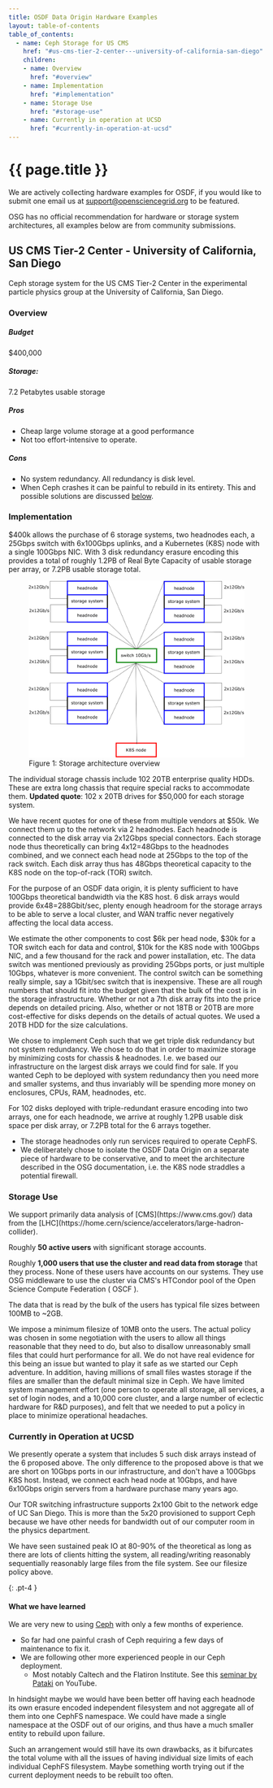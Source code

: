 ```yaml
---
title: OSDF Data Origin Hardware Examples
layout: table-of-contents
table_of_contents:
  - name: Ceph Storage for US CMS
    href: "#us-cms-tier-2-center---university-of-california-san-diego"
    children:
    - name: Overview
      href: "#overview"
    - name: Implementation
      href: "#implementation"
    - name: Storage Use
      href: "#storage-use"
    - name: Currently in operation at UCSD
      href: "#currently-in-operation-at-ucsd"
---
```


# {{ page.title }}

We are actively collecting hardware examples for OSDF, if you would like to submit one
email us at [support@opensciencegrid.org](mailto:support@opensciencegrid.org) to be featured.

OSG has no official recommendation for hardware or storage system architectures, all examples below are
from community submissions.

## US CMS Tier-2 Center - University of California, San Diego

Ceph storage system for the US CMS Tier-2 Center in the experimental
particle physics group at the University of California, San Diego.

### Overview

<div class="rounded bg-light p-2" markdown="1">

##### Budget
$400,000

##### Storage:
7.2 Petabytes usable storage

##### Pros

- Cheap large volume storage at a good performance 
- Not too effort-intensive to operate.

##### Cons

- No system redundancy. All redundancy is disk level.
- When Ceph crashes it can be painful to rebuild in its entirety. This and possible solutions are discussed [below](#currently-in-operation-at-ucsd).

  
</div>

### Implementation

<div class="rounded bg-light p-2" markdown="1">

$400k allows the purchase of 6 storage systems, two headnodes each, a 25Gbps switch with 6x100Gbps uplinks, and a Kubernetes (K8S) node with a single 100Gbps NIC. With 3 disk redundancy erasure encoding this provides a total of roughly 1.2PB of Real Byte Capacity of usable storage per array, or 7.2PB usable storage total.

<div class="d-flex py-3">
  <figure style="max-width: 600px" class="mx-auto">
    <img class="img-fluid" src="/assets/images/UCSD_Data_Origin_Proposal.png" alt="Figure 1: Showing storage architecture of the proposed OSDF origin at UCSD"/>
    <figcaption>Figure 1: Storage architecture overview</figcaption>
  </figure>
</div>

The individual storage chassis include 102 20TB enterprise quality HDDs. These are extra long chassis that require special racks to accommodate them. **Updated quote**: 102 x 20TB drives for $50,000 for each storage system.

We have recent quotes for one of these from multiple vendors at $50k. We connect them up to the network via 2 headnodes. Each headnode is connected to the disk array via 2x12Gbps special connectors. Each storage node thus theoretically can bring 4x12=48Gbps to the headnodes combined, and we connect each head node at 25Gbps to the top of the rack switch. Each disk array thus has 48Gbps theoretical capacity to the K8S node on the top-of-rack (TOR) switch.

For the purpose of an OSDF data origin, it is plenty sufficient to have 100Gbps theoretical bandwidth via the K8S host. 6 disk arrays would provide 6x48=288Gbit/sec, plenty enough headroom for the storage arrays to be able to serve a local cluster, and WAN traffic never negatively affecting the local data access.

We estimate the other components to cost $6k per head node, $30k for a TOR  switch each for data and control, $10k for the K8S node with 100Gbps NIC, and a few thousand for the rack and power installation, etc. The data switch was mentioned previously as providing 25Gbps ports, or just multiple 10Gbps, whatever is more convenient. The control switch can be something really simple, say a 1Gbit/sec switch that is inexpensive. These are all rough numbers that should fit into the budget given that the bulk of the cost is in the storage infrastructure. Whether or not a 7th disk array fits into the price depends on detailed pricing. Also, whether or not 18TB or 20TB are more cost-effective for disks depends on the details of actual quotes. We used a 20TB HDD for the size calculations.

We chose to implement Ceph such that we get triple disk redundancy but not system redundancy. We chose to do that in order to maximize storage by minimizing costs for chassis & headnodes. I.e. we based our infrastructure on the largest disk arrays we could find for sale. If you wanted Ceph to be deployed with system redundancy then you need more and smaller systems, and thus invariably will be spending more money on enclosures, CPUs, RAM, headnodes, etc. 

For 102 disks deployed with triple-redundant erasure encoding into two arrays, one for each headnode, we arrive at roughly 1.2PB usable disk space per disk array, or 7.2PB total for the 6 arrays together.
- The storage headnodes only run services required to operate CephFS.
- We deliberately chose to isolate the OSDF Data Origin on a separate piece of hardware to be conservative, and to meet the architecture described in the OSG documentation, i.e. the K8S node straddles a potential firewall.
</div>

### Storage Use

<div class="rounded bg-light p-2" markdown="1">
We support primarily data analysis of [CMS](https://www.cms.gov/) data from the [LHC](https://home.cern/science/accelerators/large-hadron-collider).

Roughly **50 active users** with significant storage accounts.

Roughly **1,000 users that use the cluster and read data from storage** that they process. None of these users have accounts on our systems. They use OSG middleware to use the cluster via CMS's HTCondor pool of the Open Science Compute Federation ( OSCF ).

The data that is read by the bulk of the users has typical file sizes between 100MB to ~2GB.

We impose a minimum filesize of 10MB onto the users. The actual policy was chosen in some negotiation with the users to allow all things reasonable that they need to do, but also to disallow unreasonably small files that could hurt performance for all. We do not have real evidence for this being an issue but wanted to play it safe as we started our Ceph adventure. In addition, having millions of small files wastes storage if the files are smaller than the default minimal size in Ceph. We have limited system management effort (one person to operate all storage, all services, a set of login nodes, and a 10,000 core cluster, and a large number of eclectic hardware for R&D purposes), and felt that we needed to put a policy in place to minimize operational headaches.

</div>

### Currently in Operation at UCSD

<div class="rounded bg-light p-2" markdown="1">
We presently operate a system that includes 5 such disk arrays instead of the 6 proposed above. The only difference to the proposed above is that we are short on 10Gbps ports in our infrastructure, and don't have a 100Gbps K8S host. Instead, we connect each head node at 10Gbps, and have 6x10Gbps origin servers from a hardware purchase many years ago. 

Our TOR switching infrastructure supports 2x100 Gbit to the network edge of UC San Diego. This is more than the 5x20 provisioned to support Ceph because we have other needs for bandwidth out of our computer room in the physics department.

We have seen sustained peak IO at 80-90% of the theoretical as long as there are lots of clients hitting the system, all reading/writing reasonably sequentially reasonably large files from the file system. See our filesize policy above.

</div>

{: .pt-4 }
#### What we have learned

<div class="rounded bg-light p-2" markdown="1">

We are very new to using [Ceph](https://docs.ceph.com/en/quincy/) with only a few months of experience.
- So far had one painful crash of Ceph requiring a few days of maintenance to fix it.
- We are following other more experienced people in our Ceph deployment.
  - Most notably Caltech and the Flatiron Institute. See this [seminar by Pataki](https://www.youtube.com/watch?v=9CVZnY-txmY) on YouTube.

In hindsight maybe we would have been better off having each headnode its own erasure encoded independent filesystem and not aggregate all of them into one CephFS namespace. We could have made a single namespace at the OSDF out of our origins, and thus have a much smaller entity to rebuild upon failure.

Such an arrangement would still have its own drawbacks, as it bifurcates the total volume with all the issues of having individual size limits of each individual CephFS filesystem. Maybe something worth trying out if the current deployment needs to be rebuilt too often.

</div>
